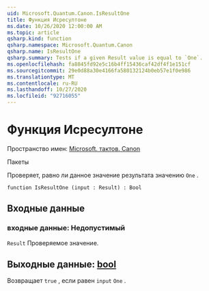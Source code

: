 ```yaml
---
uid: Microsoft.Quantum.Canon.IsResultOne
title: Функция Исресултоне
ms.date: 10/26/2020 12:00:00 AM
ms.topic: article
qsharp.kind: function
qsharp.namespace: Microsoft.Quantum.Canon
qsharp.name: IsResultOne
qsharp.summary: Tests if a given Result value is equal to `One`.
ms.openlocfilehash: fa8845fd92e5c16b4ff15436caf42df4f1e151cf
ms.sourcegitcommit: 29e0d88a30e4166fa580132124b0eb57e1f0e986
ms.translationtype: MT
ms.contentlocale: ru-RU
ms.lasthandoff: 10/27/2020
ms.locfileid: "92716055"
---
```

# <a name="isresultone-function"></a>Функция Исресултоне

Пространство имен: [Microsoft. тактов. Canon](xref:Microsoft.Quantum.Canon)

Пакеты [](https://nuget.org/packages/)


Проверяет, равно ли данное значение результата значению `One` .

```qsharp
function IsResultOne (input : Result) : Bool
```


## <a name="input"></a>Входные данные

### <a name="input--__invalidresult__"></a>входные данные: __Недопустимый <Result>__

`Result` Проверяемое значение.



## <a name="output--bool"></a>Выходные данные: [bool](xref:microsoft.quantum.lang-ref.bool)

Возвращает `true` , если равен `input` `One` .